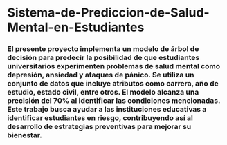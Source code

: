 # Sistema-de-Prediccion-de-Salud-Mental-en-Estudiantes
### El presente proyecto implementa un modelo de árbol de decisión para predecir la posibilidad de que estudiantes universitarios experimenten problemas de salud mental como depresión, ansiedad y ataques de pánico. Se utiliza un conjunto de datos que incluye atributos como carrera, año de estudio, estado civil, entre otros. El modelo alcanza una precisión del 70% al identificar las condiciones mencionadas. Este trabajo busca ayudar a las instituciones educativas a identificar estudiantes en riesgo, contribuyendo así al desarrollo de estrategias preventivas para mejorar su bienestar.
